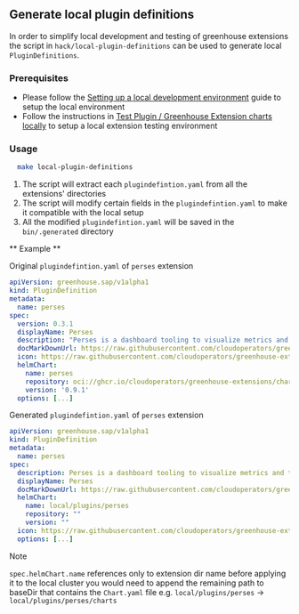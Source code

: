 ## Generate local plugin definitions

In order to simplify local development and testing of greenhouse extensions the script in `hack/local-plugin-definitions` 
can be used to generate local `PluginDefinitions`. 

### Prerequisites

- Please follow the [Setting up a local development environment](https://github.com/cloudoperators/greenhouse/blob/main/dev-env/localenv/README.md#setting-up-a-local-development-environment) guide to setup the local environment
- Follow the instructions in [Test Plugin / Greenhouse Extension charts locally](https://github.com/cloudoperators/greenhouse/blob/main/dev-env/localenv/README.md#test-plugin--greenhouse-extension-charts-locally) to setup a local extension testing environment

### Usage

```bash
  make local-plugin-definitions
```

1. The script will extract each `plugindefintion.yaml` from all the extensions' directories
2. The script will modify certain fields in the `plugindefintion.yaml` to make it compatible with the local setup
3. All the modified `plugindefintion.yaml` will be saved in the `bin/.generated` directory

** Example **

Original `plugindefintion.yaml` of `perses` extension

```yaml
apiVersion: greenhouse.sap/v1alpha1
kind: PluginDefinition
metadata:
  name: perses
spec:
  version: 0.3.1
  displayName: Perses
  description: "Perses is a dashboard tooling to visualize metrics and traces produced by observability tools such as Prometheus/Thanos/Jaeger"
  docMarkDownUrl: https://raw.githubusercontent.com/cloudoperators/greenhouse-extensions/main/perses/README.md
  icon: https://raw.githubusercontent.com/cloudoperators/greenhouse-extensions/main/perses/logo.png
  helmChart:
    name: perses
    repository: oci://ghcr.io/cloudoperators/greenhouse-extensions/charts
    version: '0.9.1'
  options: [...]
```

Generated `plugindefintion.yaml` of `perses` extension

```yaml
apiVersion: greenhouse.sap/v1alpha1
kind: PluginDefinition
metadata:
  name: perses
spec:
  description: Perses is a dashboard tooling to visualize metrics and traces produced by observability tools such as Prometheus/Thanos/Jaeger
  displayName: Perses
  docMarkDownUrl: https://raw.githubusercontent.com/cloudoperators/greenhouse-extensions/main/perses/README.md
  helmChart:
    name: local/plugins/perses
    repository: ""
    version: ""
  icon: https://raw.githubusercontent.com/cloudoperators/greenhouse-extensions/main/perses/logo.png
  options: [...]
```

> [!NOTE]
> `spec.helmChart.name` references only to extension dir name
> before applying it to the local cluster you would need to append the remaining path to baseDir that contains the `Chart.yaml` file
> e.g. `local/plugins/perses` -> `local/plugins/perses/charts`

